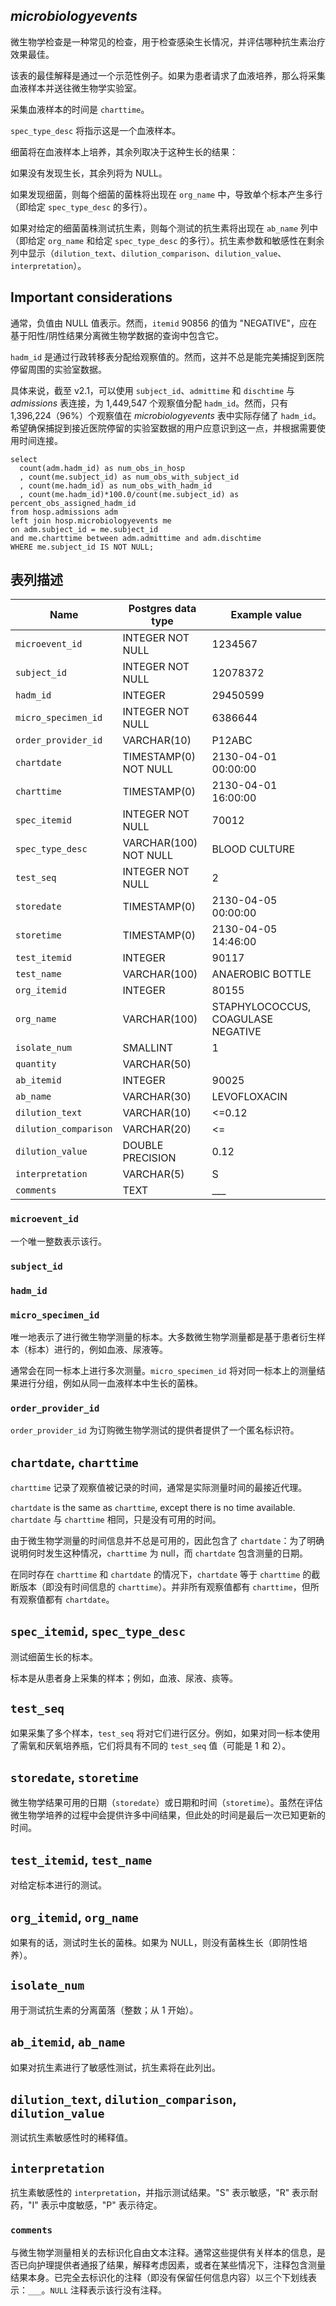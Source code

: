 

## *microbiologyevents*

微生物学检查是一种常见的检查，用于检查感染生长情况，并评估哪种抗生素治疗效果最佳。

该表的最佳解释是通过一个示范性例子。如果为患者请求了血液培养，那么将采集血液样本并送往微生物学实验室。

采集血液样本的时间是 `charttime`。

`spec_type_desc` 将指示这是一个血液样本。

细菌将在血液样本上培养，其余列取决于这种生长的结果：

  如果没有发现生长，其余列将为 NULL。
  
  如果发现细菌，则每个细菌的菌株将出现在 `org_name` 中，导致单个标本产生多行（即给定 `spec_type_desc` 的多行）。
  
  如果对给定的细菌菌株测试抗生素，则每个测试的抗生素将出现在 `ab_name` 列中（即给定 `org_name` 和给定 `spec_type_desc` 的多行）。抗生素参数和敏感性在剩余列中显示（`dilution_text`、`dilution_comparison`、`dilution_value`、`interpretation`）。

## Important considerations

通常，负值由 NULL 值表示。然而，`itemid` 90856 的值为 "NEGATIVE"，应在基于阳性/阴性结果分离微生物学数据的查询中包含它。

`hadm_id` 是通过行政转移表分配给观察值的。然而，这并不总是能完美捕捉到医院停留周围的实验室数据。

具体来说，截至 v2.1，可以使用 `subject_id`、`admittime` 和 `dischtime` 与 *admissions* 表连接，为 1,449,547 个观察值分配 `hadm_id`。然而，只有 1,396,224（96%）个观察值在 *microbiologyevents* 表中实际存储了 `hadm_id`。希望确保捕捉到接近医院停留的实验室数据的用户应意识到这一点，并根据需要使用时间连接。


```
select 
  count(adm.hadm_id) as num_obs_in_hosp
  , count(me.subject_id) as num_obs_with_subject_id
  , count(me.hadm_id) as num_obs_with_hadm_id
  , count(me.hadm_id)*100.0/count(me.subject_id) as percent_obs_assigned_hadm_id
from hosp.admissions adm
left join hosp.microbiologyevents me
on adm.subject_id = me.subject_id
and me.charttime between adm.admittime and adm.dischtime
WHERE me.subject_id IS NOT NULL;
```


## 表列描述

| Name                  | Postgres data type    | Example value                      |
|-----------------------|-----------------------|------------------------------------|
| `microevent_id`       | INTEGER NOT NULL      | 1234567                            |
| `subject_id`          | INTEGER NOT NULL      | 12078372                           |
| `hadm_id`             | INTEGER               | 29450599                           |
| `micro_specimen_id`   | INTEGER NOT NULL      | 6386644                            |
| `order_provider_id`   | VARCHAR(10)           | P12ABC                             |
| `chartdate`           | TIMESTAMP(0) NOT NULL | 2130-04-01 00:00:00                |
| `charttime`           | TIMESTAMP(0)          | 2130-04-01 16:00:00                |
| `spec_itemid`         | INTEGER NOT NULL      | 70012                              |
| `spec_type_desc`      | VARCHAR(100) NOT NULL | BLOOD CULTURE                      |
| `test_seq`            | INTEGER NOT NULL      | 2                                  |
| `storedate`           | TIMESTAMP(0)          | 2130-04-05 00:00:00                |
| `storetime`           | TIMESTAMP(0)          | 2130-04-05 14:46:00                |
| `test_itemid`         | INTEGER               | 90117                              |
| `test_name`           | VARCHAR(100)          | ANAEROBIC BOTTLE                   |
| `org_itemid`          | INTEGER               | 80155                              |
| `org_name`            | VARCHAR(100)          | STAPHYLOCOCCUS, COAGULASE NEGATIVE |
| `isolate_num`         | SMALLINT              | 1                                  |
| `quantity`            | VARCHAR(50)           |                                    |
| `ab_itemid`           | INTEGER               | 90025                              |
| `ab_name`             | VARCHAR(30)           | LEVOFLOXACIN                       |
| `dilution_text`       | VARCHAR(10)           | <=0.12                             |
| `dilution_comparison` | VARCHAR(20)           | <=                                 |
| `dilution_value`      | DOUBLE PRECISION      | 0.12                               |
| `interpretation`      | VARCHAR(5)            | S                                  |
| `comments`            | TEXT                  | ___                                |

### `microevent_id`
一个唯一整数表示该行。

### `subject_id`


### `hadm_id`



### `micro_specimen_id`

唯一地表示了进行微生物学测量的标本。大多数微生物学测量都是基于患者衍生样本（标本）进行的，例如血液、尿液等。

通常会在同一标本上进行多次测量。`micro_specimen_id` 将对同一标本上的测量结果进行分组，例如从同一血液样本中生长的菌株。

### `order_provider_id`

`order_provider_id` 为订购微生物学测试的提供者提供了一个匿名标识符。


## `chartdate`, `charttime`

`charttime` 记录了观察值被记录的时间，通常是实际测量时间的最接近代理。

`chartdate` is the same as `charttime`, except there is no time available.  
`chartdate` 与 `charttime` 相同，只是没有可用的时间。

由于微生物学测量的时间信息并不总是可用的，因此包含了 `chartdate`：为了明确说明何时发生这种情况，`charttime` 为 null，而 `chartdate` 包含测量的日期。

在同时存在 `charttime` 和 `chartdate` 的情况下，`chartdate` 等于 `charttime` 的截断版本（即没有时间信息的 `charttime`）。并非所有观察值都有 `charttime`，但所有观察值都有 `chartdate`。

## `spec_itemid`, `spec_type_desc`

测试细菌生长的标本。

标本是从患者身上采集的样本；例如，血液、尿液、痰等。

## `test_seq`

如果采集了多个样本，`test_seq` 将对它们进行区分。例如，如果对同一标本使用了需氧和厌氧培养瓶，它们将具有不同的 `test_seq` 值（可能是 1 和 2）。

## `storedate`, `storetime`

微生物学结果可用的日期（`storedate`）或日期和时间（`storetime`）。虽然在评估微生物学培养的过程中会提供许多中间结果，但此处的时间是最后一次已知更新的时间。

## `test_itemid`, `test_name`

对给定标本进行的测试。

## `org_itemid`, `org_name`

如果有的话，测试时生长的菌株。如果为 NULL，则没有菌株生长（即阴性培养）。

## `isolate_num`

用于测试抗生素的分离菌落（整数；从 1 开始）。

## `ab_itemid`, `ab_name`

如果对抗生素进行了敏感性测试，抗生素将在此列出。

## `dilution_text`, `dilution_comparison`, `dilution_value`

测试抗生素敏感性时的稀释值。

## `interpretation`

抗生素敏感性的 `interpretation`，并指示测试结果。"S" 表示敏感，"R" 表示耐药，"I" 表示中度敏感，"P" 表示待定。

### `comments`


与微生物学测量相关的去标识化自由文本注释。通常这些提供有关样本的信息，是否已向护理提供者通报了结果，解释考虑因素，或者在某些情况下，注释包含测量结果本身。已完全去标识化的注释（即没有保留任何信息内容）以三个下划线表示：`___`。`NULL` 注释表示该行没有注释。
